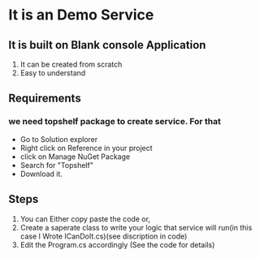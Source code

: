 # It is an Demo Service
## It is built on Blank console Application

1. It can be created from scratch
2. Easy to understand


## Requirements 
### we need topshelf package to create service. For that 
* Go to Solution explorer
* Right click on Reference in your project
* click on Manage NuGet Package
* Search for "Topshelf" 
* Download it.

## Steps 
1. You can Either copy paste the code or,
2. Create a saperate class to write your logic that service will run(in this case I Wrote ICanDoIt.cs)(see discription in code)
3. Edit the Program.cs accordingly (See the code for details)



